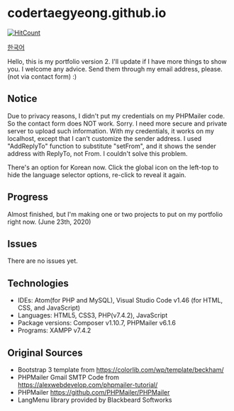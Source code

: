 # codertaegyeong.github.io
[![HitCount](http://hits.dwyl.com/CoderTaegyeong/codertaegyeonggithubio.svg)](http://hits.dwyl.com/CoderTaegyeong/codertaegyeonggithubio)

[한국어](README-ko.md)

Hello, this is my portfolio version 2. I'll update if I have more things to show you. I welcome any advice. Send them through my email address, please.(not via contact form) :)

## Notice
Due to privacy reasons, I didn't put my credentials on my PHPMailer code. So the contact form does NOT work. Sorry. I need more secure and private server to upload such information. With my credentials, it works on my localhost, except that I can't customize the sender address. I used "AddReplyTo" function to substitute "setFrom", and it shows the sender address with ReplyTo, not From. I couldn't solve this problem.

There's an option for Korean now. Click the global icon on the left-top to hide the language selector options, re-click to reveal it again.

## Progress
Almost finished, but I'm making one or two projects to put on my portfolio right now. (June 23th, 2020)

## Issues
There are no issues yet.

## Technologies
* IDEs: Atom(for PHP and MySQL), Visual Studio Code v1.46 (for HTML, CSS, and JavaScript)
* Languages: HTML5, CSS3, PHP(v7.4.2), JavaScript
* Package versions: Composer v1.10.7, PHPMailer v6.1.6
* Programs: XAMPP v7.4.2

## Original Sources
* Bootstrap 3 template from https://colorlib.com/wp/template/beckham/
* PHPMailer Gmail SMTP Code from https://alexwebdevelop.com/phpmailer-tutorial/
* PHPMailer https://github.com/PHPMailer/PHPMailer
* LangMenu library provided by Blackbeard Softworks

